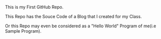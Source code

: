 This is my First GitHub Repo.

This Repo has the Souce Code of a Blog that I created for my Class.

Or this Repo may even be considered as a "Hello World" Program of me(i.e Sample Program).